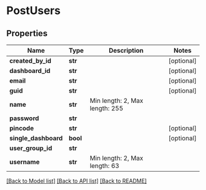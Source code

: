 # PostUsers

## Properties
Name | Type | Description | Notes
------------ | ------------- | ------------- | -------------
**created_by_id** | **str** |  | [optional] 
**dashboard_id** | **str** |  | [optional] 
**email** | **str** |  | [optional] 
**guid** | **str** |  | [optional] 
**name** | **str** | Min length: 2, Max length: 255 | 
**password** | **str** |  | 
**pincode** | **str** |  | [optional] 
**single_dashboard** | **bool** |  | [optional] 
**user_group_id** | **str** |  | 
**username** | **str** | Min length: 2, Max length: 63 | 

[[Back to Model list]](../README.md#documentation-for-models) [[Back to API list]](../README.md#documentation-for-api-endpoints) [[Back to README]](../README.md)

